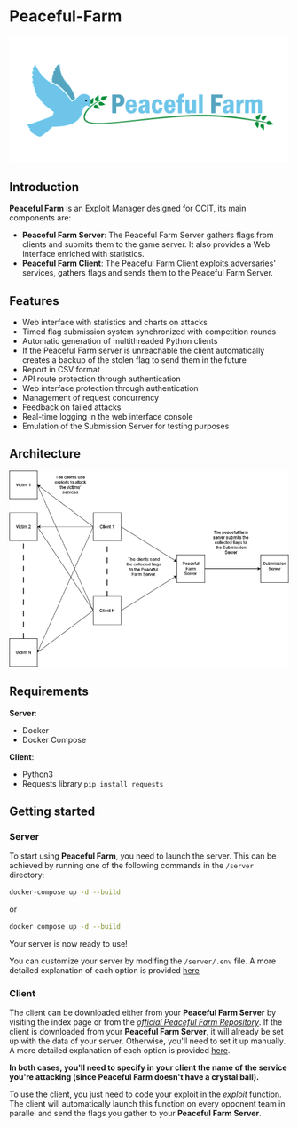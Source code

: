 # Peaceful-Farm
![Peaceful-Farm-Logo](docs/logo.png)

## Introduction
**Peaceful Farm** is an Exploit Manager designed for CCIT, its main components are:
- **Peaceful Farm Server**: The Peaceful Farm Server gathers flags from clients and submits them to the game server. It also provides a Web Interface enriched with statistics.
- **Peaceful Farm Client**: The Peaceful Farm Client exploits adversaries' services, gathers flags and sends them to the Peaceful Farm Server.

## Features
- Web interface with statistics and charts on attacks
- Timed flag submission system synchronized with competition rounds
- Automatic generation of multithreaded Python clients
- If the Peaceful Farm server is unreachable the client automatically creates a backup of the stolen flag to send them in the future
- Report in CSV format
- API route protection through authentication
- Web interface protection through authentication
- Management of request concurrency
- Feedback on failed attacks
- Real-time logging in the web interface console
- Emulation of the Submission Server for testing purposes

## Architecture
![Architecture](docs/architecture.png)

## Requirements
**Server**:
- Docker
- Docker Compose

**Client**:
- Python3
- Requests library `pip install requests`

## Getting started
### Server
To start using **Peaceful Farm**, you need to launch the server. This can be achieved by running one of the following commands in the `/server` directory:


```bash
docker-compose up -d --build
```

or
```bash
docker compose up -d --build
```

Your server is now ready to use!

You can customize your server by modifing the `/server/.env` file. A more detailed explanation of each option is provided [here](/server/README.md)

### Client
The client can be downloaded either from your **Peaceful Farm Server** by visiting the index page or from the [*official Peaceful Farm Repository*](https://github.com/SyrusKyury/Peaceful-Farm/blob/main/client/client.py). If the client is downloaded from your **Peaceful Farm Server**, it will already be set up with the data of your server. Otherwise, you'll need to set it up manually. A more detailed explanation of each option is provided [here](/client/README.md).

**In both cases, you'll need to specify in your client the name of the service you're attacking (since Peaceful Farm doesn't have a crystal ball).**

To use the client, you just need to code your exploit in the *exploit* function. The client will automatically launch this function on every opponent team in parallel and send the flags you gather to your **Peaceful Farm Server**.

